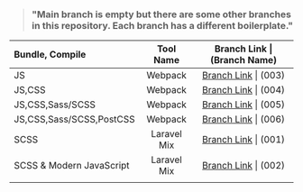 
> ### "Main branch is empty but there are some other branches in this repository. Each branch has a different boilerplate."




| Bundle, Compile          |  Tool Name  |                 Branch Link \| (Branch Name)                 |
| :----------------------- | :---------: | :----------------------------------------------------------: |
| JS                       |   Webpack   | [Branch Link](https://github.com/Rasaf-Ibrahim/Build-Tool-Boilerplates/tree/003) \| (003) |
| JS,CSS                   |   Webpack   | [Branch Link](https://github.com/Rasaf-Ibrahim/Build-Tool-Boilerplates/tree/004) \| (004) |
| JS,CSS,Sass/SCSS         |   Webpack   | [Branch Link](https://github.com/Rasaf-Ibrahim/Build-Tool-Boilerplates/tree/005) \| (005) |
| JS,CSS,Sass/SCSS,PostCSS |   Webpack   | [Branch Link](https://github.com/Rasaf-Ibrahim/Build-Tool-Boilerplates/tree/006) \| (006) |
| SCSS                     | Laravel Mix | [Branch Link](https://github.com/Rasaf-Ibrahim/Build-Tool-Boilerplates/tree/001) \| (001) |
| SCSS & Modern JavaScript | Laravel Mix | [Branch Link](https://github.com/Rasaf-Ibrahim/Build-Tool-Boilerplates/tree/002) \| (002) |
|                          |             |                                                              |

 


